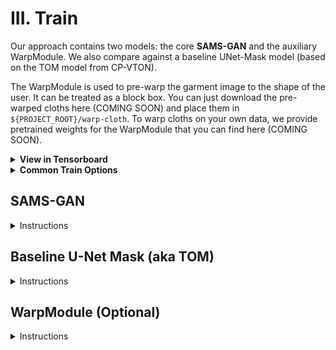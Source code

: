 # III. Train

Our approach contains two models: the core **SAMS-GAN** and the auxiliary WarpModule. We also compare against a baseline UNet-Mask model (based on the TOM model from CP-VTON).


The WarpModule is used to pre-warp the garment image to the shape of the user. It can be treated as a block box. You can just download the pre-warped cloths here (COMING SOON) and place them in `${PROJECT_ROOT}/warp-cloth`. To warp cloths on your own data, we provide pretrained weights for the WarpModule that you can find here (COMING SOON).




<details>
<summary><b>View in Tensorboard</b></summary>

All training progress can be viewed in Tensorboard.
```bash
tensorboard --logdir experiments/
```
We can port forward a Tensorboard connection from a remote server like this:
```bash
ssh -N -L localhost:6006:localhost:6006 username@IP.ADDRESS
```

<br />
</details>


<details>
<summary><b>Common Train Options</b></summary>

Experiment Setup
- `--name` experiment name. Saves checkpoints and logs to `experiments/{name}`
- `--gpu_ids`
- `--workers`
- `--keep_epochs` let the optimizer handle the learning rate for this many epochs
- `--decay_epochs` linearly decay the learning rate for this many epochs (after completion of keep_epochs)

Data
- `--vvt_dataroot` path to FW-GAN VVT Dataset
- `--warp_cloth_dir` path to pre-warped cloths generated by the WarpModule (default: warp-cloth)
- `--batch_size`

Checkpointing and logging
- `--display_count` how often in steps to log to Tensorboard
- `--save_count` how often in steps to save a checkpoint
- `--checkpoint` resume training from this checkpoint (path to `.ckpt` file)

</details>


## SAMS-GAN
<details>
<summary>Instructions</summary>
<br />

A general train command:
```bash
python train.py \
--name "SAMS-GAN_train" \
--model sams \
--ngf_pow_outer 6 \
--ngf_pow_inner 10 \
--n_frames_total 5 \
--n_frames_now 1 \
--batch_size 4 \
--workers 8
```

### Modules
#### Generator
The SAMS-GAN generator is an encoder-decoder architecture. The outer layers start with higher resolution (hxw) and fewer features. The inner layers have lower resolution and more features. Unlike other models, SAMS does NOT use `--ngf` for generator features.

**Number of Layers**

The number of features in the **outer** layers equals `pow(ngf_power_base,`**`ngf_pow_outer`**`)`; by default, the outer layers have `2^6=64` features. 

The number of features in the **inner** layers equals `pow(ngf_power_base, `**`ngf_pow_inner`**`)`; by default, the inner layers have `2^10=1024` features.

**Attention Layers**

Self-Attentive Multispade (SAMs) layer indices can be chosen with:
- `--attention_middle_indices` for middle layers
- `--attention_decoder_indices` for decoder layers.

Supports negative index selection, e.g. use `--attention_decoder_indices -1 -2` to put 
attention in the last two decoder layers.

#### Discriminators
SAMS-GAN has two discriminators: `Multiscale` that operates on the current frame at different image resolutions, and `Temporal` that operates at the past `--n_frames_now` at a single image resolution.

Discriminator size is uniformly adjusted with `--ndf` (default 64).

### Progressive Training
We use progressive video frame training to speed up generation convergence. We start by generating a single image, then manually increase the number of frames to the max that fits on the GPU.

- `--n_frames_total` . Sets the size of the generation buffer, and how many previous frames are fed into the generator as input. Aim for the max that fits on GPU, 5 or more is ideal. Note that this effectively scales up the batch size; choosing between batch size and n_frames_total is a trade-off.
- `--n_frames_now` . The number of frames to actually train on right now. The rest of the frames are masked with 0s. You should progressively increase this value from 1 up to `--n_frames_total`. 


</details>

## Baseline U-Net Mask (aka TOM)
<details>
<summary>Instructions</summary>
<br />


COMING SOON

</details>

## WarpModule (Optional)
<details>
<summary>Instructions</summary>
<br />


COMING SOON
```
python train.py \                                                                                                                                                                                               
--name train_warp-cloth_viton-vvt-mpv \
--model warp \                                                                                                                                                               
--dataset viton_vvt_mpv \                                                                                                                                                                                          
--viton_dataroot /data_hdd/cp-vton/viton_processed \                                                                                                                                                               
--vvt_dataroot /data_hdd/fw_gan_vvt \                                                                                                                                                                              
--mpv_dataroot /data_hdd/mpv_competition  \                                                                                                                                                                        
--workers 4 \                                                                                                                                                                                                      
--gpu_ids 0 \                                                                                                                                                                                                      
--batch_size 16 
--accumulated 4
```

</details>
